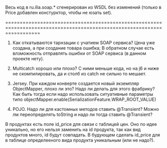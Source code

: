Весь код в ru.ilia.soap.* сгенерирован из WSDL без изменений (только в Price добавлен констурктор, чтобы не юзать set).

========================================================================================================================
1. Как откатываются тарнзации с учатием SOAP сервиса? Цена уже создана, а при создание товара ошибка; В обратном случае есть
влзможность отправлять ошибки от SOAP сервиса (в данном проекте нету).

2. Multicatch хорошо или плохо? С ними меньше кода, но на j6 и ниже не скомпилировать, да и столб из catch не сильно то мешает.

3. Jersey. При каждом конверте создается новый экземпляр ObjectMapper, плохо ли это? Надо ли делать для этого фрабрику?
Как быть тогда если надо использовать ситуативные параметры типо objectMapper.enable(SerializationFeature.WRAP_ROOT_VALUE)

4. POJO. Надо ли для кастомных методов ставить @Transient? Можно лм переопределять toString и надо ли тогда ставить @Transient?


В продуктах есть поле id_price для связи с таблицей цен. Оно по идее уникально, но его нельзя заменить на id продукта,
так как вид продуктов много, id будут совпадать. В будующем сделать id_price для в таблице определееного вида продукта
уникальным (или не надо?).